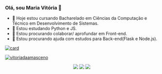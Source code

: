 ### Olá, sou Maria Vitória 👋

- 🔭 Hoje estou cursando Bacharelado em Ciências da Computação e Técnico em Desenvolvimento de Sistemas.
- 🌱 Estou estudando Python e JS.
- 👯 Estou procurando colaborar/ aprofundar em Front-end.
- 🤔 Estou procurando ajuda com estudos para Back-end(Flask e Node.js).

[![card](https://github-readme-stats.vercel.app/api?username=vitoriadaamasceno&theme=tokyonight)](#)


[![vitoriadaamasceno](https://github-readme-stats.vercel.app/api/top-langs/?username=vitoriadaamasceno&hide=html&layout=compact&theme=tokyonight)](#)
  <br>
  <div align="center"> 
  <a href="https://www.instagram.com/vitoriadaamasceno/" target="_blank"><img src="https://img.shields.io/badge/-Instagram-%23E4405F?style=for-the-badge&logo=instagram&logoColor=white" target="_blank"></a>
  <a href = "mailto:damascenovitoriam@gmail.com"><img src="https://img.shields.io/badge/-Gmail-%23333?style=for-the-badge&logo=gmail&logoColor=white" target="_blank"></a>
  <a href="https://www.linkedin.com/in/vitoria-damasceno/" target="_blank"><img src="https://img.shields.io/badge/-LinkedIn-%230077B5?style=for-the-badge&logo=linkedin&logoColor=white" target="_blank"></a> 
 
  </div>

